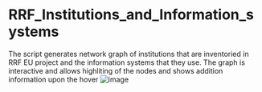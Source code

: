 # RRF_Institutions_and_Information_systems
The script generates network graph of institutions that are inventoried in RRF EU project and the information systems that they use.
The graph is interactive and allows highliting of the nodes and shows addition information upon the hover
![image](https://github.com/Lukas-Vasionis/RRF_Institutions_and_Information_systems/assets/47796376/017dee03-9504-4e6c-8a59-af57725035da)

